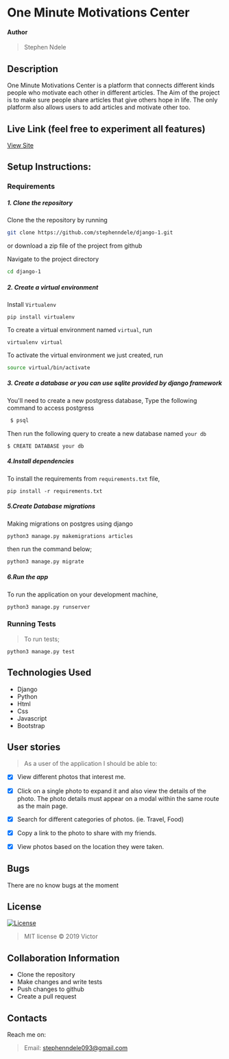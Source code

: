 
# One Minute  Motivations Center
#### Author
> Stephen Ndele

## Description
One Minute Motivations Center is a platform that connects different kinds people who motivate each other in different articles. The Aim of the project is to make sure people share articles that give others hope in life. The only platform also allows users to add articles and motivate other too.

## Live Link (feel free to experiment all features)
[View Site](https://motivations.herokuapp.com/)



## Setup Instructions:
### Requirements

##### 1. Clone the repository
Clone the the repository by running 

   ```bash
   git clone https://github.com/stephenndele/django-1.git
   ```
 or download a zip file of the project from github
 

Navigate to the project directory
```bash
cd django-1
```

##### 2. Create a virtual environment
 Install `Virtualenv` 

   ```prettier
   pip install virtualenv
   ```

To create a virtual environment named `virtual`, run

   ```prettier
   virtualenv virtual
   ```
To activate the virtual environment we just created, run

   ```bash
   source virtual/bin/activate
   ```

##### 3. Create a database or you can use sqlite provided by django framework
You'll need to create a new postgress database, Type the following command to access postgress
   ```bash
    $ psql
   ```
   Then run the following query to create a new database named ```your db``` 
   ```prettier
   $ CREATE DATABASE your db
   ```


#####  4.Install dependencies
To install the requirements from `requirements.txt` file,

   ```prettier
   pip install -r requirements.txt
   ```

#####  5.Create Database migrations
Making migrations on postgres using django

```prettier
python3 manage.py makemigrations articles
```

 
then run the command below;

 ```bash
 python3 manage.py migrate
 ```

##### 6.Run the app
To run the application on your development machine, 

    python3 manage.py runserver

### Running Tests
>To run tests;

    python3 manage.py test

## Technologies Used
* Django
* Python
* Html
* Css
* Javascript
* Bootstrap


## User stories
>As a user of the application I should be able to:

- [X] View different photos that interest me.
- [X] Click on a single photo to expand it and also view the details of the photo. The photo details must appear on a modal within the same route as the main page.
- [X] Search for different categories of photos. (ie. Travel, Food)
- [X] Copy a link to the photo to share with my friends.
- [X] View photos based on the location they were taken.


## Bugs
There are no know bugs at the moment

## License
[![License](https://img.shields.io/packagist/l/loopline-systems/closeio-api-wrapper.svg)](http://opensource.org/licenses/MIT)
>MIT license &copy;  2019 Victor
 
## Collaboration Information
* Clone the repository
* Make changes and write tests
* Push changes to github
* Create a pull request

## Contacts
Reach me on:
>Email:  stephenndele093@gmail.com

